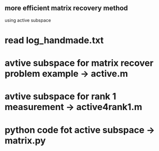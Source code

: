 ## more efficient matrix recovery method
using active subspace


# read log_handmade.txt

# avtive subspace for matrix recover problem example -> active.m
# avtive subspace for rank 1 measurement -> active4rank1.m
# python code fot active subspace -> matrix.py
